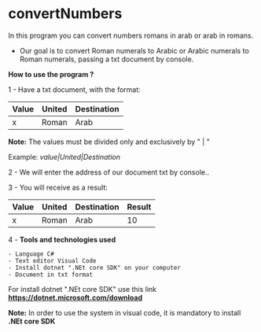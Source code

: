 # convertNumbers
In this program you can convert numbers romans in arab or arab in romans.

* Our goal is to convert Roman numerals to Arabic or Arabic numerals to Roman numerals, passing a txt document by console.

**How to use the program ?** 

1 - Have a txt document, with the format: 

| Value | United | Destination |
| ----- | ---- | ----|
| x | Roman | Arab |

**Note:** The values must be divided only and exclusively by " | "

Example: *value|United|Destination*
 
2 - We will enter the address of our document txt by console..

3 - You will receive as a result: 

| Value | United | Destination | Result  |
| ----- | ---- | ---- | ---- |
| x | Roman | Arab |  10  |

4 - **Tools and technologies used**

    - Language C# 
    - Text editor Visual Code 
    - Install dotnet ".NEt core SDK" on your computer
    - Document in txt format 

For install dotnet ".NEt core SDK" use this link **https://dotnet.microsoft.com/download**

**Note:** In order to use the system in visual code, it is mandatory to install **.NEt core SDK**
